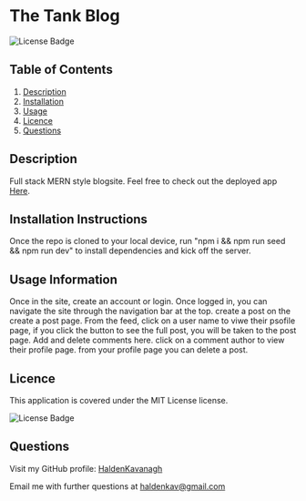 # The Tank Blog

![License Badge](https://img.shields.io/badge/License-MIT-yellow.svg)

## Table of Contents

1. [Description](#description)
2. [Installation](#installation-instructions)
3. [Usage](#usage-information)
4. [Licence](#Licence)
5. [Questions](#Questions)

## Description

Full stack MERN style blogsite. Feel free to check out the deployed app [Here](https://calm-eyrie-88400-aa49694dc0d1.herokuapp.com/).

## Installation Instructions

Once the repo is cloned to your local device, run "npm i && npm run seed && npm run dev" to install dependencies and kick off the server.

## Usage Information

Once in the site, create an account or login. Once logged in, you can navigate the site through the navigation bar at the top. create a post on the create a post page. From the feed, click on a user name to viwe their psofile page, if you click the button to see the full post, you will be taken to the post page. Add and delete comments here. click on a comment author to view their profile page. from your profile page you can delete a post.

## Licence

This application is covered under the MIT License license.

![License Badge](https://img.shields.io/badge/License-MIT-yellow.svg)

## Questions

Visit my GitHub profile: [HaldenKavanagh](https://github.com/HaldenKavanagh/)

Email me with further questions at haldenkav@gmail.com
